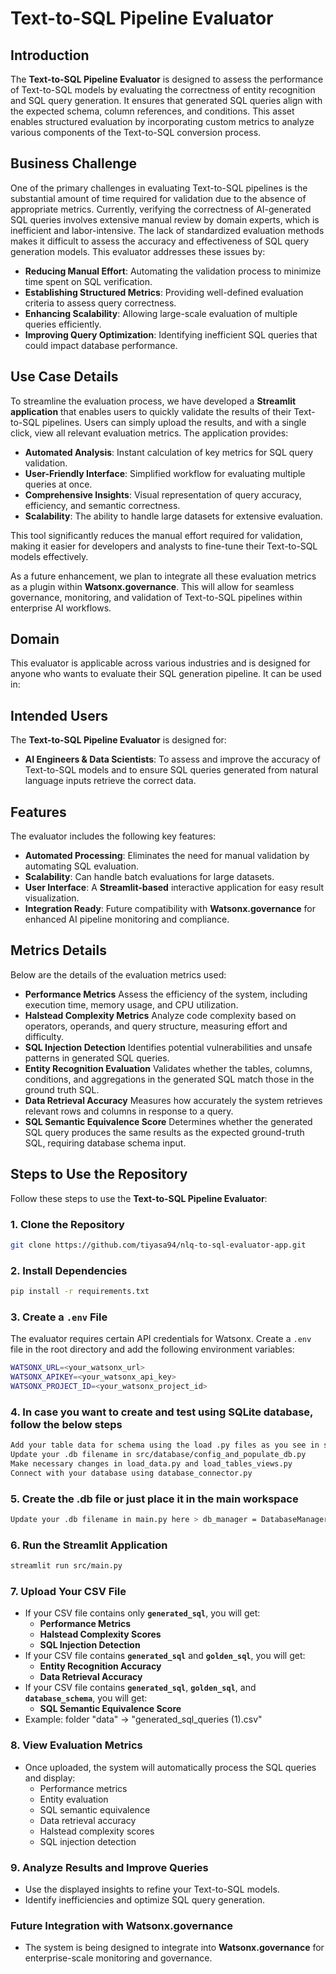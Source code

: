 # Text-to-SQL Pipeline Evaluator

## Introduction
The **Text-to-SQL Pipeline Evaluator** is designed to assess the performance of Text-to-SQL models by evaluating the correctness of entity recognition and SQL query generation. It ensures that generated SQL queries align with the expected schema, column references, and conditions. This asset enables structured evaluation by incorporating custom metrics to analyze various components of the Text-to-SQL conversion process.

## Business Challenge
One of the primary challenges in evaluating Text-to-SQL pipelines is the substantial amount of time required for validation due to the absence of appropriate metrics. Currently, verifying the correctness of AI-generated SQL queries involves extensive manual review by domain experts, which is inefficient and labor-intensive. The lack of standardized evaluation methods makes it difficult to assess the accuracy and effectiveness of SQL query generation models. This evaluator addresses these issues by:
- **Reducing Manual Effort**: Automating the validation process to minimize time spent on SQL verification.
- **Establishing Structured Metrics**: Providing well-defined evaluation criteria to assess query correctness.
- **Enhancing Scalability**: Allowing large-scale evaluation of multiple queries efficiently.
- **Improving Query Optimization**: Identifying inefficient SQL queries that could impact database performance.

## Use Case Details
To streamline the evaluation process, we have developed a **Streamlit application** that enables users to quickly validate the results of their Text-to-SQL pipelines. Users can simply upload the results, and with a single click, view all relevant evaluation metrics. The application provides:
- **Automated Analysis**: Instant calculation of key metrics for SQL query validation.
- **User-Friendly Interface**: Simplified workflow for evaluating multiple queries at once.
- **Comprehensive Insights**: Visual representation of query accuracy, efficiency, and semantic correctness.
- **Scalability**: The ability to handle large datasets for extensive evaluation.

This tool significantly reduces the manual effort required for validation, making it easier for developers and analysts to fine-tune their Text-to-SQL models effectively.

As a future enhancement, we plan to integrate all these evaluation metrics as a plugin within **Watsonx.governance**. This will allow for seamless governance, monitoring, and validation of Text-to-SQL pipelines within enterprise AI workflows.

## Domain
This evaluator is applicable across various industries and is designed for anyone who wants to evaluate their SQL generation pipeline. It can be used in:

## Intended Users
The **Text-to-SQL Pipeline Evaluator** is designed for:
- **AI Engineers & Data Scientists**: To assess and improve the accuracy of Text-to-SQL models and to ensure SQL queries generated from natural language inputs retrieve the correct data.

## Features
The evaluator includes the following key features:
- **Automated Processing**: Eliminates the need for manual validation by automating SQL evaluation.
- **Scalability**: Can handle batch evaluations for large datasets.
- **User Interface**: A **Streamlit-based** interactive application for easy result visualization.
- **Integration Ready**: Future compatibility with **Watsonx.governance** for enhanced AI pipeline monitoring and compliance.

## Metrics Details
Below are the details of the evaluation metrics used:
- **Performance Metrics**
Assess the efficiency of the system, including execution time, memory usage, and CPU utilization.
- **Halstead Complexity Metrics**
Analyze code complexity based on operators, operands, and query structure, measuring effort and difficulty.
- **SQL Injection Detection**
Identifies potential vulnerabilities and unsafe patterns in generated SQL queries.
- **Entity Recognition Evaluation**
Validates whether the tables, columns, conditions, and aggregations in the generated SQL match those in the ground truth SQL.
- **Data Retrieval Accuracy**
Measures how accurately the system retrieves relevant rows and columns in response to a query.
- **SQL Semantic Equivalence Score**
Determines whether the generated SQL query produces the same results as the expected ground-truth SQL, requiring database schema input.


## Steps to Use the Repository
Follow these steps to use the **Text-to-SQL Pipeline Evaluator**:

### 1. Clone the Repository
```sh
git clone https://github.com/tiyasa94/nlq-to-sql-evaluator-app.git
```

### 2. Install Dependencies
```sh
pip install -r requirements.txt
```

### 3. Create a `.env` File
The evaluator requires certain API credentials for Watsonx. Create a `.env` file in the root directory and add the following environment variables:
```sh
WATSONX_URL=<your_watsonx_url>
WATSONX_APIKEY=<your_watsonx_api_key>
WATSONX_PROJECT_ID=<your_watsonx_project_id>
```

### 4. In case you want to create and test using SQLite database, follow the below steps
```sh
Add your table data for schema using the load .py files as you see in src/database/tables
Update your .db filename in src/database/config_and_populate_db.py
Make necessary changes in load_data.py and load_tables_views.py
Connect with your database using database_connector.py
```

### 5. Create the .db file or just place it in the main workspace 
```sh
Update your .db filename in main.py here > db_manager = DatabaseManager("t2s_sample.db")
```


### 6. Run the Streamlit Application
```sh
streamlit run src/main.py
```

### 7. Upload Your CSV File
- If your CSV file contains only **`generated_sql`**, you will get:
  - **Performance Metrics**
  - **Halstead Complexity Scores**
  - **SQL Injection Detection**
- If your CSV file contains **`generated_sql`** and **`golden_sql`**, you will get:
  - **Entity Recognition Accuracy**
  - **Data Retrieval Accuracy**
- If your CSV file contains **`generated_sql`**, **`golden_sql`**, and **`database_schema`**, you will get:
  - **SQL Semantic Equivalence Score**
- Example: folder "data" -> "generated_sql_queries (1).csv"

### 8. View Evaluation Metrics
- Once uploaded, the system will automatically process the SQL queries and display:
  - Performance metrics
  - Entity evaluation
  - SQL semantic equivalence
  - Data retrieval accuracy
  - Halstead complexity scores
  - SQL injection detection

### 9. Analyze Results and Improve Queries
- Use the displayed insights to refine your Text-to-SQL models.
- Identify inefficiencies and optimize SQL query generation.


### Future Integration with Watsonx.governance
- The system is being designed to integrate into **Watsonx.governance** for enterprise-scale monitoring and governance.

